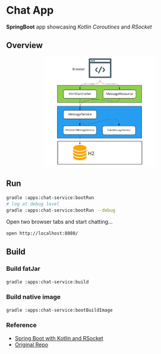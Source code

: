# Chat App

**SpringBoot** app showcasing *Kotlin Coroutines* and *RSocket*

## Overview

<p align="center">
  <img src="../../docs/images/chat-app.png" width="60%">
</p>

## Run

```bash
gradle :apps:chat-service:bootRun
# log at debug level
gradle :apps:chat-service:bootRun --debug
```

Open two browser tabs and start chatting...

```bash
open http://localhost:8080/
```

## Build

### Build fatJar

```bash
gradle :apps:chat-service:build
```

### Build native image

```bash
gradle :apps:chat-service:bootBuildImage 
```

### Reference

* [Spring Boot with Kotlin and RSocket](https://spring.io/guides/tutorials/spring-webflux-kotlin-rsocket/)
* [Original Repo](https://github.com/kotlin-hands-on/kotlin-spring-chat)
